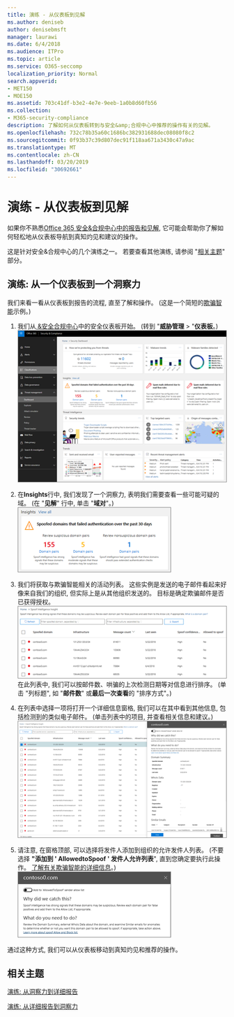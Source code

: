 ```yaml
---
title: 演练 - 从仪表板到见解
ms.author: deniseb
author: denisebmsft
manager: laurawi
ms.date: 6/4/2018
ms.audience: ITPro
ms.topic: article
ms.service: O365-seccomp
localization_priority: Normal
search.appverid:
- MET150
- MOE150
ms.assetid: 703c41df-b3e2-4e7e-9eeb-1a0b8d60fb56
ms.collection:
- M365-security-compliance
description: 了解如何从仪表板转到与安全&amp;合规中心中推荐的操作有关的见解。
ms.openlocfilehash: 732c78b35a60c1686bc382931688dec08080f8c2
ms.sourcegitcommit: 0f93b37c39d807dec91f118aa671a3430c47a9ac
ms.translationtype: MT
ms.contentlocale: zh-CN
ms.lasthandoff: 03/20/2019
ms.locfileid: "30692661"
---
```

# <a name="walkthrough---from-a-dashboard-to-an-insight"></a>演练 - 从仪表板到见解

如果你不熟悉[Office 365 安全&amp;合规中心中的报告和见解](reports-and-insights-in-security-and-compliance.md), 它可能会帮助你了解如何轻松地从仪表板导航到真知灼见和建议的操作。 
  
这是针对安全&amp;合规中心的几个演练之一。 若要查看其他演练, 请参阅 "[相关主题](#related-topics)" 部分。 
  
## <a name="walkthrough-from-a-dashboard-to-an-insight"></a>演练: 从一个仪表板到一个洞察力

我们来看一看从仪表板到报告的流程, 直至了解和操作。 (这是一个简短的[欺骗智能](learn-about-spoof-intelligence.md)示例。) 
  
1. 我们从[ &amp;安全合规中心](https://protection.office.com)中的安全仪表板开始。 (转到 "**威胁管理** \> "**仪表板**。)<br>![在 "安全&amp;合规性中心" 中, \>选择 "威胁管理仪表板"](media/05a38660-eb13-4960-a266-11809c453d95.png)<br>
  
2. 在**Insights**行中, 我们发现了一个洞察力, 表明我们需要查看一些可能可疑的域。 (在 "**见解**" 行中, 单击 "**域对**"。)<br>![Insights 行提到了潜在的欺骗问题](media/dd1d0cb3-3201-45d7-b41d-18a0944fe85d.png)<br>
  
3. 我们将获取与欺骗智能相关的活动列表。 这些实例是发送的电子邮件看起来好像来自我们的组织, 但实际上是从其他组织发送的。 目标是确定欺骗邮件是否已获得授权。<br>![欺骗性智能见解](media/a2e2b4fd-0c1e-499f-8401-cf3089da82fa.png)<br>在此列表中, 我们可以按邮件数、哄骗的上次检测日期等对信息进行排序。 (单击 "列标题", 如 "**邮件数**" 或**最后一次查看**的 "排序方式"。) 
    
4. 在列表中选择一项将打开一个详细信息窗格, 我们可以在其中看到其他信息, 包括检测到的类似电子邮件。 (单击列表中的项目, 并查看相关信息和建议。)<br>![选择项目时将打开一个详细信息窗格](media/7ad1faa5-6ca2-474e-a609-eb275e0a8e59.png)<br>
  
5. 请注意, 在窗格顶部, 可以选择将发件人添加到组织的允许发件人列表。 (不要选择 **"添加到 ' AllowedtoSpoof ' 发件人允许列表**", 直到您确定要执行此操作。 [了解有关欺骗智能的详细信息](learn-about-spoof-intelligence.md)。)<br>![您可以授权发件人](media/caf0c20a-6047-486d-8060-5a229a3de49f.png)
  
通过这种方式, 我们可以从仪表板移动到真知灼见和推荐的操作。
  
## <a name="related-topics"></a>相关主题

[演练: 从洞察力到详细报告](from-an-insight-to-a-detailed-report.md)
  
[演练: 从详细报告到洞察力](from-a-detailed-report-to-an-insight.md)
  

